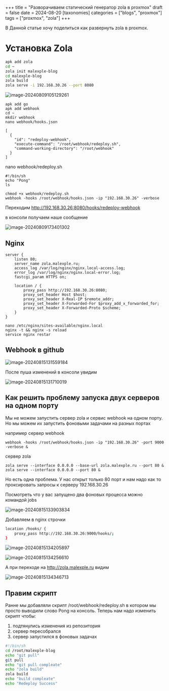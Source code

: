 +++
title = "Разворачиваем статический генератор zola в proxmox"
draft = false
date = 2024-08-20
[taxonomies]
categories = ["blogs", "proxmox"]
tags = ["proxmox", "zola"]
+++

В Данной статье хочу поделиться как развернуть zola в proxmox.

# Установка Zola



```bash
apk add zola
cd ~
zola init malexple-blog
cd malexple-blog
zola build
zola serve -i 192.168.30.26 --port 8080
```

![image-20240809105129261](image-20240809105129261.png)



```
apk add go
apk add webhook
cd ~
mkdir webhook
nano webhook/hooks.json
```



```
[
  {
    "id": "redeploy-webhook",
    "execute-command": "/root/webhook/redeploy.sh",
    "command-working-directory": "/root/webhook"
  }
]
```

nano webhook/redeploy.sh

```
#!/bin/sh
echo "Pong"
ls
```

```
chmod +x webhook/redeploy.sh
webhook -hooks /root/webhook/hooks.json -ip "192.168.30.26" -verbose
```

Переходим http://192.168.30.26:8080/hooks/redeploy-webhook

в консоли получаем наше сообщение

![image-20240809173401302](image-20240809173401302.png)



## Nginx

```
server {
    listen 80;
    server_name zola.malexple.ru;
    access_log /var/log/nginx/nginx.local-access.log;
    error_log /var/log/nginx/nginx.local-error.log;
    fastcgi_param HTTPS on;
    
    location / {
        proxy_pass http://192.168.30.26:8080;
        proxy_set_header Host $host;
        proxy_set_header X-Real-IP $remote_addr;
        proxy_set_header X-Forwarded-For $proxy_add_x_forwarded_for;
        proxy_set_header X-Forwarded-Proto $scheme;
    }
}
```

```
nano /etc/nginx/sites-available/nginx.local
nginx -t && nginx -s reload
service nginx restar
```



## Webhook в github

![image-20240815131559184](image-20240815131559184.png)

После пуша изменений в консоли увидим 

![image-20240815131710019](image-20240815131710019.png)



## Как решить проблему запуска двух серверов на одном порту

Мы не можем запустить сервер zola и сервис webhook на одном порту. Но мы можем их запустить фоновыми задачами на разных портах

например сервер webhook

```
webhook -hooks /root/webhook/hooks.json -ip "192.168.30.26" -port 9000 -verbose & 
```

сервер zola 

```
zola serve --interface 0.0.0.0 --base-url zola.malexple.ru --port 80 &
zola serve --interface 0.0.0.0 --port 80 &
```

Но есть одна проблема. У нас открыт только 80 порт и нам надо как то проксировать запросы к серверу 192.168.30.26

Посмотреть что у вас запущено два фоновых процесса можно командой jobs

![image-20240815133903834](image-20240815133903834.png)

Добавляем в nginx строчки

```sh
location /hooks/ {
    proxy_pass http://192.168.30.26:9000/hooks/;
}
```

![image-20240815134205897](image-20240815134205897.png)

![image-20240815134256610](image-20240815134256610.png)

А при переходе на http://zola.malexple.ru видим

![image-20240815134346713](image-20240815134346713.png)

## Правим скрипт

Ранне мы добавляли скрипт /root/webhook/redeploy.sh в котором мы просто выводили слово Pong на консоль. Теперь нам надо изменить скрипт чтобы:

1. подтянулись изменения из репозитория 
2. сервер пересобрался
3. сервер запустился в фоновых задачах

```bash
#!/bin/sh
cd /root/malexple-blog
echo "git pull"
git pull
echo "git pull compleate"
echo "zola build"
zola build
echo "build compleate"
echo "Redeploy Success"
```

